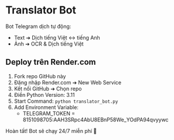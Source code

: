 
# Translator Bot

Bot Telegram dịch tự động:

- Text ➔ Dịch tiếng Việt ↔ tiếng Anh
- Ảnh ➔ OCR & Dịch tiếng Việt

## Deploy trên Render.com

1. Fork repo GitHub này
2. Đăng nhập Render.com ➔ New Web Service
3. Kết nối GitHub ➔ Chọn repo
4. Điền Python Version: 3.11
5. Start Command: `python translator_bot.py`
6. Add Environment Variable:
    - TELEGRAM_TOKEN = 8151098705:AAH3SRpc4AbU8EBnP58We_YOdPA94qvyywc

Hoàn tất! Bot sẽ chạy 24/7 miễn phí 🎯
